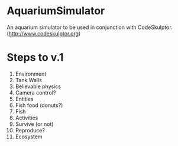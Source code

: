 # AquariumSimulator
An aquarium simulator to be used in conjunction with CodeSkulptor. (http://www.codeskulptor.org)
# Steps to v.1
1. Environment
  1. Tank Walls
  2. Believable physics
  3. Camera control?
2. Entities
  1. Fish food (donuts?)
  2. Fish
3. Activities
  1. Survive (or not)
  2. Reproduce?
4. Ecosystem
